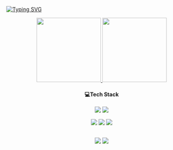 [![Typing SVG](https://readme-typing-svg.demolab.com?font=Fira+Code&weight=600&size=21&letterSpacing=&pause=1000&color=1F18BE&center=falso&vCenter=falso&repeat=verdadeiro&random=falso&width=435&lines=My+name+is+Diego+Neri+;I+am+FullStack+Developer)](https://git.io/typing-svg)

 
<div align="center">
  <a href="https://github.com/Diego-Neri/">
    <img height="170px" src="https://github-readme-stats.vercel.app/api?username=Diego-Neri&show_icons=true&theme=dark"/>
    <img height="170px"  src="https://github-readme-stats.vercel.app/api/top-langs/?username=Diego-Neri&layout=compact&langs_count=7&theme=dark"/></a>
</div>


 <div align="center" > 
   
#### 💻Tech Stack
<img src="https://img.shields.io/badge/-python-%3670A0?style=for-the-badge&logo=python&logoColor=ffdd54" target="_blank"></a> 
<img src="https://img.shields.io/badge/C%23-239120?style=for-the-badge&logo=c-sharp&logoColor=white" target="_blank"></a> 

<img src="https://img.shields.io/badge/-javascript-%23333?style=for-the-badge&logo=javascript&logoColor=%23F7DF1E)" target="_blank"></a>
<img src="https://img.shields.io/badge/-html5-%23E34F26?style=for-the-badge&logo=html5&logoColor=white" target="_blank"></a>
<img src="https://img.shields.io/badge/-css3-%231572B6?style=for-the-badge&logo=css3&logoColor=white)" target="_blank"></a> 
</div>

     
  ##

 
<div align="center" > 
  <a href = "mailto:diegoneri500@gmail.com"><img src="https://img.shields.io/badge/-Gmail-%23333?style=for-the-badge&logo=gmail&logoColor=white" target="_blank"></a>
  <a href="[https://www.linkedin.com/in/mayara-c-7a5b041b0?lipi=urn%3Ali%3Apage%3Ad_flagship3_profile_view_base_contact_details%3B%2BWHtcsxgRBG6%2BmdsPMvFXw%3D%3D](https://www.linkedin.com/in/diego-neri500/)" target="_blank"><img src="https://img.shields.io/badge/-LinkedIn-%230077B5?style=for-the-badge&logo=linkedin&logoColor=white" target="_blank"></a> 
 
</div>




